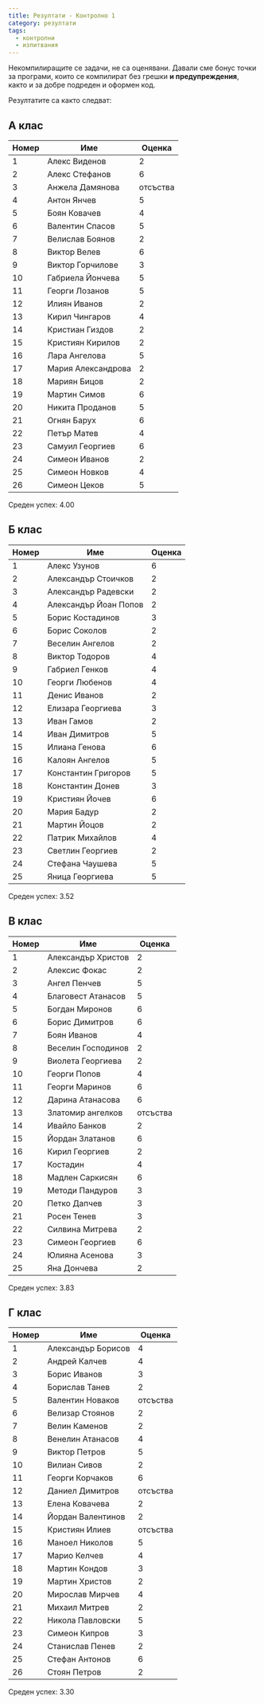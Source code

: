 ```yaml
---
title: Резултати - Контролно 1
category: резултати
tags:
  - контролни
  - изпитвания
---
```


Некомпилиращите се задачи, не са оценявани.
Давали сме бонус точки за програми, които се компилират без грешки **и предупреждения**,
както и за добре подреден и оформен код.

Резултатите са както следват:

## А клас

| Номер | Име                     | Оценка  |
|-------|-------------------------|---------|
| 1     |  Алекс Виденов          | 2       |
| 2     |  Алекс Стефанов         | 6       |
| 3     |  Анжела Дамянова        | отсъствa|
| 4     |  Антон Янчев            | 5       |
| 5     |  Боян Ковачев           | 4       |
| 6     |  Валентин Спасов        | 5       |
| 7     |  Велислав Боянов        | 2       |
| 8     |  Виктор Велев           | 6       |
| 9     |  Виктор Горчилове       | 3       |
| 10    |  Габриела Йончева       | 5       |
| 11    |  Георги Лозанов         | 5       |
| 12    |  Илиян Иванов           | 2       |
| 13    |  Кирил Чингаров         | 4       |
| 14    |  Кристиан Гиздов        | 2       |
| 15    |  Кристиян Кирилов       | 2       |
| 16    |  Лара Ангелова          | 5       |
| 17    |  Мария Александрова     | 2       |
| 18    |  Мариян Бицов           | 2       |
| 19    |  Мартин Симов           | 6       |
| 20    |  Никита Проданов        | 5       |
| 21    |  Огнян Барух            | 6       |
| 22    |  Петър Матев            | 4       |
| 23    |  Самуил Георгиев        | 6       |
| 24    |  Симеон Иванов          | 2       |
| 25    |  Симеон Новков          | 4       |
| 26    |  Симеон Цеков           | 5       |

Среден успех: 4.00

## Б клас

| Номер | Име                      | Оценка  |
|-------|--------------------------|---------|
| 1     | Алекс Узунов             | 6       |
| 2     | Александър Стоичков      | 2       |
| 3     | Александър Радевски      | 2       |
| 4     | Александър Йоан Попов    | 2       |
| 5     | Борис Костадинов         | 3       |
| 6     | Борис Соколов            | 2       |
| 7     | Веселин Ангелов          | 2       |
| 8     | Виктор Тодоров           | 4       |
| 9     | Габриел Генков           | 4       |
| 10    | Георги Любенов           | 4       |
| 11    | Денис Иванов             | 2       |
| 12    | Елизара Георгиева        | 3       |
| 13    | Иван Гамов               | 2       |
| 14    | Иван Димитров            | 5       |
| 15    | Илиана Генова            | 6       |
| 16    | Калоян Ангелов           | 5       |
| 17    | Константин Григоров      | 5       |
| 18    | Константин Донев         | 3       |
| 19    | Кристиян Йочев           | 6       |
| 20    | Мария Бадур              | 2       |
| 21    | Мартин Йоцов             | 2       |
| 22    | Патрик Михайлов          | 4       |
| 23    | Светлин Георгиев         | 2       |
| 24    | Стефана Чаушева          | 5       |
| 25    | Яница Георгиева          | 5       |

Среден успех: 3.52

## В клас

| Номер | Име                   | Оценка  |
|-------|-----------------------|---------|
| 1     | Александър Христов    | 2       |
| 2     | Алексис Фокас         | 2       |
| 3     | Ангел Пенчев          | 5       |
| 4     | Благовест Атанасов    | 5       |
| 5     | Богдан Миронов        | 6       |
| 6     | Борис Димитров        | 6       |
| 7     | Боян Иванов           | 4       |
| 8     | Веселин Господинов    | 2       |
| 9     | Виолета Георгиева     | 2       |
| 10    | Георги Попов          | 4       |
| 11    | Георги Маринов        | 6       |
| 12    | Дарина Атанасова      | 6       |
| 13    | Златомир ангелков     | отсъства|
| 14    | Ивайло Банков         | 2       |
| 15    | Йордан Златанов       | 6       |
| 16    | Кирил Георгиев        | 2       |
| 17    | Костадин              | 4       |
| 18    | Мадлен Саркисян       | 6       |
| 19    | Методи Пандуров       | 3       |
| 20    | Петко Дапчев          | 3       |
| 21    | Росен Тенев           | 3       |
| 22    | Силвина Митрева       | 2       |
| 23    | Симеон Георгиев       | 6       |
| 24    | Юлияна Асенова        | 3       |
| 25    | Яна Дончева           | 2       |

Среден успех: 3.83

## Г клас

| Номер | Име                    | Оценка  |
|-------|------------------------|---------|
| 1     | Александър Борисов     | 4       |
| 2     | Андрей Калчев          | 4       |
| 3     | Борис Иванов           | 3       |
| 4     | Борислав Танев         | 2       |
| 5     | Валентин Новаков       | отсъства|
| 6     | Велизар Стоянов        | 2       |
| 7     | Велин Каменов          | 2       |
| 8     | Венелин Атанасов       | 4       |
| 9     | Виктор Петров          | 5       |
| 10    | Вилиан Сивов           | 2       |
| 11    | Георги Корчаков        | 6       |
| 12    | Даниел Димитров        | отсъства|
| 13    | Елена Ковачева         | 2       |
| 14    | Йордан Валентинов      | 2       |
| 15    | Кристиян Илиев         | отсъства|
| 16    | Маноел Николов         | 5       |
| 17    | Марио Келчев           | 4       |
| 18    | Мартин Кондов          | 3       |
| 19    | Мартин Христов         | 2       |
| 20    | Мирослав Мирчев        | 4       |
| 21    | Михаил Митрев          | 2       |
| 22    | Никола Павловски       | 5       |
| 23    | Симеон Кипров          | 3       |
| 24    | Станислав Пенев        | 2       |
| 25    | Стефан Антонов         | 6       |
| 26    | Стоян Петров           | 2       |

Среден успех: 3.30
